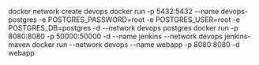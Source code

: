 docker network create devops
docker run -p 5432:5432 --name devops-postgres -e POSTGRES_PASSWORD=root -e POSTGRES_USER=root -e POSTGRES_DB=postgres -d --network devops postgres 
docker run -p 8080:8080 -p 50000:50000 -d --name jenkins --network devops jenkins-maven
docker run --network devops --name webapp -p 8080:8080 -d webapp
